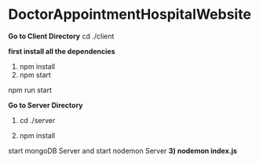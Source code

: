 # DoctorAppointmentHospitalWebsite

**Go to Client Directory**
cd ./client

**first install all the dependencies**
1) npm install
2) npm start

npm run start


**Go to Server Directory**

1) cd ./server

2) npm install

start mongoDB Server and start nodemon Server
**3) nodemon index.js**
